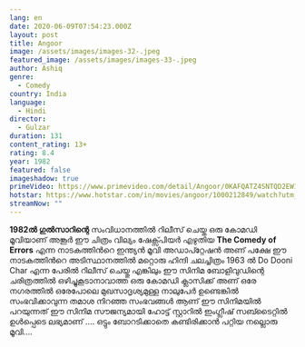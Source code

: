 ```yaml
---
lang: en
date: 2020-06-09T07:54:23.000Z
layout: post
title: Angoor
image: /assets/images/images-32-.jpeg
featured_image: /assets/images/images-33-.jpeg
author: Ashiq
genre:
  - Comedy
country: India
language:
  - Hindi
director:
  - Gulzar
duration: 131
content_rating: 13+
rating: 8.4
year: 1982
featured: false
imageshadow: true
primeVideo: https://www.primevideo.com/detail/Angoor/0KAFQATZ4SNTQD2EW1SCFPZSBD
hotstar: https://www.hotstar.com/in/movies/angoor/1000212849/watch?utm_source=gwa
streamNow: ""
---
```

**1982ൽ ഗുൽസാറിന്റെ** സംവിധാനത്തിൽ റിലീസ് ചെയ്ത ഒരു കോമഡി മൂവിയാണ് അങ്കൂർ  ഈ ചിത്രം വില്യം ഷേക്സ്പിയർ എഴുതിയ **The Comedy of Errors** എന്ന നാടകത്തിൻറെ  ഇന്ത്യൻ മൂവി അഡാപ്റ്റേഷൻ അണ് പക്ഷേ ഈ നാടകത്തിൻറെ അടിസ്ഥാനത്തിൽ മറ്റൊരു ഹിന്ദി ചലച്ചിത്രം 1963 ൽ Do Dooni Char എന്ന പേരിൽ റിലീസ് ചെയ്തു എങ്കിലും ഈ സിനിമ ബോളിവുഡിന്റെ ചരിത്രത്തിൽ ഒഴിച്ചുകൂടാനാവാത്ത ഒരു കോമഡി ക്ലാസിക്ക്‌ അണ്
ഒരേ നഗരത്തിൽ ഒരേപോലെ മുഖസാദൃശ്യമുള്ള നാലുപേർ ഉണ്ടെങ്കിൽ സംഭവിക്കാവുന്ന തമാശ നിറഞ്ഞ സംഭവങ്ങൾ ആണ് ഈ സിനിമയിൽ പറയുന്നത്  ഈ സിനിമ സൗജന്യമായി  ഹോട്ട് സ്റ്റാറിൽ ഇംഗ്ലീഷ് സബ്ടൈറ്റിൽ ഉൾപ്പെടെ ലഭ്യമാണ് .... ഒട്ടും ബോറടിക്കാതെ കണ്ടിരിക്കാൻ പറ്റിയ നല്ലൊരു മൂവി....
